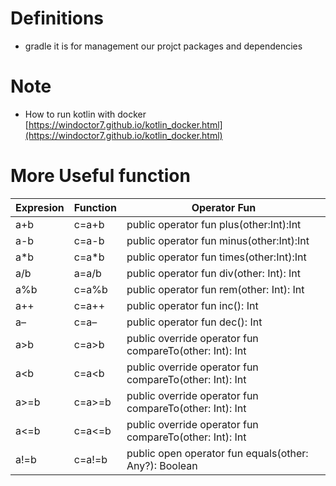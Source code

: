 # Definitions
* gradle it is for management our projct packages and dependencies

# Note
* How to run kotlin with docker [https://windoctor7.github.io/kotlin_docker.html](https://windoctor7.github.io/kotlin_docker.html)

# More Useful function
|Expresion  | Function   | Operator Fun                                          |
|-----------|------------|-------------------------------------------------------|
|a+b        |c=a+b       |public operator fun plus(other:Int):Int                |
|a-b        |c=a-b       |public operator fun minus(other:Int):Int               |
|a*b        |c=a*b       |public operator fun times(other:Int):Int               |
|a/b        |a=a/b       |public operator fun div(other: Int): Int               |
|a%b        |c=a%b       |public operator fun rem(other: Int): Int               |
|a++        |c=a++       |public operator fun inc(): Int                         |
|a–         |c=a–        |public operator fun dec(): Int                         |
|a>b        |c=a>b       |public override operator fun compareTo(other: Int): Int|
|a<b        |c=a<b       |public override operator fun compareTo(other: Int): Int|
|a>=b       |c=a>=b      |public override operator fun compareTo(other: Int): Int|
|a<=b       |c=a<=b      |public override operator fun compareTo(other: Int): Int|
|a!=b       |c=a!=b      |public open operator fun equals(other: Any?): Boolean  |